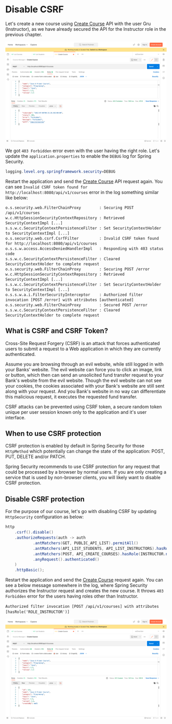 # Disable CSRF

Let's create a new course using [Create Course](http://localhost:8080/api/v1/courses) API with the user Gru (Instructor), as we have already secured the API for the Instructor role in the previous chapter.

![Create Course - 403 Forbidden - Gru](./assets/create_course_403.png)

We got `403 Forbidden` error even with the user having the right role. Let's update the `application.properties` to enable the `DEBUG` log for Spring Security.

```java
logging.level.org.springframework.security=DEBUG
```

Restart the application and send the [Create Course](http://localhost:8080/api/v1/courses) API request again. You can see `Invalid CSRF token found for http://localhost:8080/api/v1/courses` error in the log something similar like below:

```log
o.s.security.web.FilterChainProxy        : Securing POST /api/v1/courses
w.c.HttpSessionSecurityContextRepository : Retrieved SecurityContextImpl [...]
s.s.w.c.SecurityContextPersistenceFilter : Set SecurityContextHolder to SecurityContextImpl [...]
o.s.security.web.csrf.CsrfFilter         : Invalid CSRF token found for http://localhost:8080/api/v1/courses
o.s.s.w.access.AccessDeniedHandlerImpl   : Responding with 403 status code
s.s.w.c.SecurityContextPersistenceFilter : Cleared SecurityContextHolder to complete request
o.s.security.web.FilterChainProxy        : Securing POST /error
w.c.HttpSessionSecurityContextRepository : Retrieved SecurityContextImpl [...]
s.s.w.c.SecurityContextPersistenceFilter : Set SecurityContextHolder to SecurityContextImpl [...]
o.s.s.w.a.i.FilterSecurityInterceptor    : Authorized filter invocation [POST /error] with attributes [authenticated]
o.s.security.web.FilterChainProxy        : Secured POST /error
s.s.w.c.SecurityContextPersistenceFilter : Cleared SecurityContextHolder to complete request
```

## What is CSRF and CSRF Token?

Cross-Site Request Forgery (CSRF) is an attack that forces authenticated users to submit a request to a Web application in which they are currently authenticated.

Assume you are browsing through an evil website, while still logged in with your Banks' website. The evil website can force you to click an image, link or button, which then can send an unsolicited fund transfer request to your Bank's website from the evil website. Though the evil website can not see your cookies, the cookies associated with your Bank's website are still sent along with your request. And you Bank's website in no way can differentiate this malicious request, it executes the requested fund transfer.

CSRF attacks can be prevented using CSRF token, a secure random token unique per user session known only to the application and it's user interface.

## When to use CSRF protection

CSRF protection is enabled by default in Spring Security for those `HttpMethod` which potentially can change the state of the application: POST, PUT, DELETE and/or PATCH.

Spring Security recommends to use CSRF protection for any request that could be processed by a browser by normal users. If you are only creating a service that is used by non-browser clients, you will likely want to disable CSRF protection.

## Disable CSRF protection

For the purpose of our course, let's go with disabling CSRF by updating `HttpSecurity` configuration as below:

```java
http
	.csrf().disable()  
	.authorizeRequests(auth -> auth  
	        .antMatchers(GET, PUBLIC_API_LIST).permitAll()  
	        .antMatchers(API_LIST_STUDENTS, API_LIST_INSTRUCTORS).hasRole(ADMIN.name())  
	        .antMatchers(POST, API_CREATE_COURSES).hasRole(INSTRUCTOR.name())  
	        .anyRequest().authenticated()  
	)  
	.httpBasic();
```

Restart the application and send the [Create Course](http://localhost:8080/api/v1/courses) request again. You can see a below message somewhere in the log, where Spring Security authorizes the Instructor request and creates the new course. It throws `403 Forbidden` error for the users having roles other than Instructor.

`Authorized filter invocation [POST /api/v1/courses] with attributes [hasRole('ROLE_INSTRUCTOR')]`

![Create Course - 403 Forbidden - Gru](./assets/create_course_201.png)